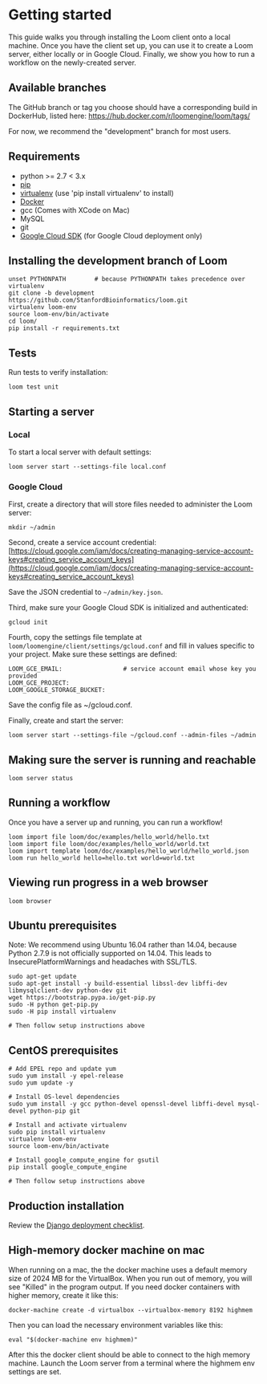 Getting started
===============

This guide walks you through installing the Loom client onto a local machine. Once you have the client set up, you can use it to create a Loom server, either locally or in Google Cloud. Finally, we show you how to run a workflow on the newly-created server.

## Available branches

The GitHub branch or tag you choose should have a corresponding build in DockerHub, listed here: https://hub.docker.com/r/loomengine/loom/tags/

For now, we recommend the "development" branch for most users.

## Requirements

* python >= 2.7 < 3.x
* [pip](http://pip.readthedocs.org/en/stable/installing/)
* [virtualenv](https://virtualenv.pypa.io/en/stable/) (use 'pip install virtualenv' to install)
* [Docker](https://www.docker.com/products/overview)
* gcc (Comes with XCode on Mac)
* MySQL
* git
* [Google Cloud SDK](https://cloud.google.com/sdk/) (for Google Cloud deployment only)

## Installing the development branch of Loom

    unset PYTHONPATH        # because PYTHONPATH takes precedence over virtualenv
    git clone -b development https://github.com/StanfordBioinformatics/loom.git
    virtualenv loom-env
    source loom-env/bin/activate
    cd loom/
    pip install -r requirements.txt

## Tests

Run tests to verify installation:

    loom test unit

## Starting a server

### Local

To start a local server with default settings:

    loom server start --settings-file local.conf

### Google Cloud

First, create a directory that will store files needed to administer the Loom server:

    mkdir ~/admin

Second, create a service account credential: [https://cloud.google.com/iam/docs/creating-managing-service-account-keys#creating_service_account_keys](https://cloud.google.com/iam/docs/creating-managing-service-account-keys#creating_service_account_keys)

Save the JSON credential to `~/admin/key.json`.

Third, make sure your Google Cloud SDK is initialized and authenticated:

    gcloud init

Fourth, copy the settings file template at `loom/loomengine/client/settings/gcloud.conf` and fill in values specific to your project. Make sure these settings are defined:

    LOOM_GCE_EMAIL:                 # service account email whose key you provided
    LOOM_GCE_PROJECT:               
    LOOM_GOOGLE_STORAGE_BUCKET:     

Save the config file as ~/gcloud.conf.

Finally, create and start the server:

    loom server start --settings-file ~/gcloud.conf --admin-files ~/admin

## Making sure the server is running and reachable

    loom server status

## Running a workflow

Once you have a server up and running, you can run a workflow!

    loom import file loom/doc/examples/hello_world/hello.txt
    loom import file loom/doc/examples/hello_world/world.txt
    loom import template loom/doc/examples/hello_world/hello_world.json
    loom run hello_world hello=hello.txt world=world.txt

## Viewing run progress in a web browser

    loom browser

## Ubuntu prerequisites

Note: We recommend using Ubuntu 16.04 rather than 14.04, because Python 2.7.9 is not officially supported on 14.04. This leads to InsecurePlatformWarnings and headaches with SSL/TLS.

    sudo apt-get update
    sudo apt-get install -y build-essential libssl-dev libffi-dev libmysqlclient-dev python-dev git
    wget https://bootstrap.pypa.io/get-pip.py
    sudo -H python get-pip.py
    sudo -H pip install virtualenv

    # Then follow setup instructions above    

## CentOS prerequisites

    # Add EPEL repo and update yum
    sudo yum install -y epel-release
    sudo yum update -y

    # Install OS-level dependencies
    sudo yum install -y gcc python-devel openssl-devel libffi-devel mysql-devel python-pip git

    # Install and activate virtualenv
    sudo pip install virtualenv
    virtualenv loom-env
    source loom-env/bin/activate

    # Install google_compute_engine for gsutil
    pip install google_compute_engine

    # Then follow setup instructions above

## Production installation

Review the [Django deployment checklist](https://docs.djangoproject.com/en/1.8/howto/deployment/checklist/).

## High-memory docker machine on mac

When running on a mac, the the docker machine uses a default memory size of 2024 MB for the VirtualBox. When you run out of memory, you will see "Killed" in the program output. If you need docker containers with higher memory, create it like this:

    docker-machine create -d virtualbox --virtualbox-memory 8192 highmem

Then you can load the necessary environment variables like this:

    eval "$(docker-machine env highmem)"

After this the docker client should be able to connect to the high memory machine. Launch the Loom server from a terminal where the highmem env settings are set.
